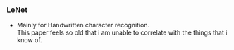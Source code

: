 ### LeNet

* Mainly for Handwritten character recognition.  
This paper feels so old that i am unable to correlate with the things that i know of.  